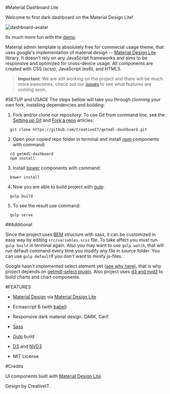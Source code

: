 #Material Dashboard Lite

Welcome to first dark dashboard on the Material Design Lite!

![dashboard-avatar](https://trello-attachments.s3.amazonaws.com/56af74f7f1b5b81a201453c4/2000x1105/aebadb1186036fc73544e7fde0e43863/Darkboard_Showcase_1_3.png)

Its much more fun with the [demo](http://creativeit.github.io/getmdl-dashboard/index.html).

Material admin template is absolutely free for commecial usage theme, that uses google's implementation of material design -- [Material Design Lite](http://www.getmdl.io) library. It doesn’t rely on any JavaScript frameworks and aims to be responsive and optimized for cross-device usage. All components are created with CSS (scss), JavaScript (es6), and HTML5.

>**Important**: We are still working on the project and there will be much more awesomes, check out our [issues](https://github.com/CreativeIT/getmdl-dashboard/issues) to see what features are coming soon.

#SETUP and USAGE
The steps bellow will take you through clonning your own fork, installing dependencies and building:

1. Fork and/or clone our repository. To use Git from command line, see the [Setting up Git](https://help.github.com/articles/set-up-git/) and [Fork a repo](https://help.github.com/articles/fork-a-repo/) articles. 
  
  ```
    git clone https://github.com/CreativeIT/getmdl-dashboard.git
  ```

2. Open your copied repo folder in terminal and install [npm](https://www.npmjs.com/) components with command:
  
  ```
    cd getmdl-dashboard
    npm install
  ```

3. Install [bower](http://bower.io/) components with command:
  
  ```
    bower install
  ```

4. Now you are able to build project with [gulp](http://gulpjs.com/):
  
  ```
    gulp build
  ```

5. To see the result use command:
  
  ```
    gulp serve
  ```

##Additional

Since the project uses [BEM](http://getbem.com) structure with sass, it can be customized in easy way by editing `src/variables.scss` file. To take affect you must run `gulp build` in terminal again. Also you may want to use `gulp watch`, that will run default command every time you modify any file in source folder. You can use `gulp default`if you don't want to minify js-files.

Google hasn't implemented select element yet ([see why here](http://37.media.tumblr.com/6a9fcffde2da977266b0ea99b15d5803/tumblr_n42cjjsriB1smcbm7o1_400.gif)), that is why project depends on [getmdl-select plugin](https://github.com/CreativeIT/getmdl-select). Also project uses [d3 and nvd3](http://nvd3.org/) to build charts and chart components.


#FEATURES

*  [Material Design](http://www.google.com/design/spec/material-design/introduction.html) via [Material Design Lite](http://getmdl.io)

*  Ecmascript 6 (with [babel](https://babeljs.io/))

*  Responsive dark material design. DARK, Carl!

*  [Sass](http://sass-lang.com/)

*  [Gulp](http://gulpjs.com/) build

*  [D3](https://d3js.org/) and [NVD3](http://nvd3.org/)

*  MIT License

#Credits

UI components built with [Material Design Lite](http://www.getmdl.io).

Design by CreativeIT.